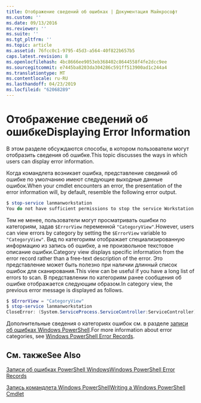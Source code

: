```yaml
---
title: Отображение сведений об ошибках | Документация Майкрософт
ms.custom: ''
ms.date: 09/13/2016
ms.reviewer: ''
ms.suite: ''
ms.tgt_pltfrm: ''
ms.topic: article
ms.assetid: 76fcc0c1-9795-45d3-a564-40f822b657b5
caps.latest.revision: 8
ms.openlocfilehash: 4bc8666ee9053eb368402c8644558f4fe2dcc9ee
ms.sourcegitcommit: e7445ba8203da304286c591ff513900ad1c244a4
ms.translationtype: MT
ms.contentlocale: ru-RU
ms.lasthandoff: 04/23/2019
ms.locfileid: "62068289"
---
```

# <a name="displaying-error-information"></a><span data-ttu-id="28bb0-102">Отображение сведений об ошибке</span><span class="sxs-lookup"><span data-stu-id="28bb0-102">Displaying Error Information</span></span>

<span data-ttu-id="28bb0-103">В этом разделе обсуждаются способы, в котором пользователи могут отобразить сведения об ошибке.</span><span class="sxs-lookup"><span data-stu-id="28bb0-103">This topic discusses the ways in which users can display error information.</span></span>

<span data-ttu-id="28bb0-104">Когда командлета возникает ошибка, представление сведений об ошибке по умолчанию имеют следующие выходные данные ошибок.</span><span class="sxs-lookup"><span data-stu-id="28bb0-104">When your cmdlet encounters an error, the presentation of the error information will, by default, resemble the following error output.</span></span>

```powershell
$ stop-service lanmanworkstation
You do not have sufficient permissions to stop the service Workstation.
```

<span data-ttu-id="28bb0-105">Тем не менее, пользователи могут просматривать ошибки по категориям, задав `$ErrorView` переменной `"CategoryView"`.</span><span class="sxs-lookup"><span data-stu-id="28bb0-105">However, users can view errors by category by setting the `$ErrorView` variable to `"CategoryView"`.</span></span> <span data-ttu-id="28bb0-106">Вид по категориям отображает специализированную информацию из запись об ошибке, а не произвольное текстовое описание ошибки.</span><span class="sxs-lookup"><span data-stu-id="28bb0-106">Category view displays specific information from the error record rather than a free-text description of the error.</span></span> <span data-ttu-id="28bb0-107">Это представление может быть полезно при наличии длинный список ошибок для сканирования.</span><span class="sxs-lookup"><span data-stu-id="28bb0-107">This view can be useful if you have a long list of errors to scan.</span></span> <span data-ttu-id="28bb0-108">В представлении по категориям ранее сообщения об ошибке отображается следующим образом.</span><span class="sxs-lookup"><span data-stu-id="28bb0-108">In category view, the previous error message is displayed as follows.</span></span>

```powershell
$ $ErrorView = "CategoryView"
$ stop-service lanmanworkstation
CloseError: (System.ServiceProcess.ServiceController:ServiceController) [stop-service], ServiceCommandException
```

<span data-ttu-id="28bb0-109">Дополнительные сведения о категориях ошибок см. в разделе [записи об ошибках Windows PowerShell](./windows-powershell-error-records.md).</span><span class="sxs-lookup"><span data-stu-id="28bb0-109">For more information about error categories, see [Windows PowerShell Error Records](./windows-powershell-error-records.md).</span></span>

## <a name="see-also"></a><span data-ttu-id="28bb0-110">См. также</span><span class="sxs-lookup"><span data-stu-id="28bb0-110">See Also</span></span>

[<span data-ttu-id="28bb0-111">Записи об ошибках PowerShell Windows</span><span class="sxs-lookup"><span data-stu-id="28bb0-111">Windows PowerShell Error Records</span></span>](./windows-powershell-error-records.md)

[<span data-ttu-id="28bb0-112">Запись командлета Windows PowerShell</span><span class="sxs-lookup"><span data-stu-id="28bb0-112">Writing a Windows PowerShell Cmdlet</span></span>](./writing-a-windows-powershell-cmdlet.md)
